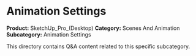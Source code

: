 # Animation Settings

**Product:** SketchUp_Pro_(Desktop)
**Category:** Scenes And Animation
**Subcategory:** Animation Settings

This directory contains Q&A content related to this specific subcategory.
